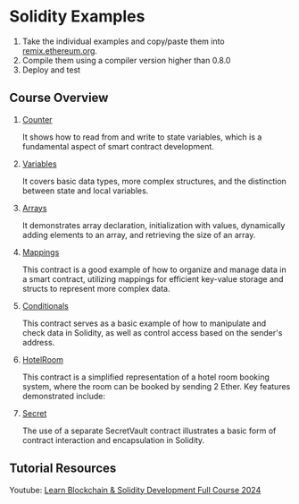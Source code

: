# Solidity Examples

1. Take the individual examples and copy/paste them into [remix.ethereum.org](remix.ethereum.org).
2. Compile them using a compiler version higher than 0.8.0
3. Deploy and test

## Course Overview

1. [Counter](examples/1_Counter.sol)
    
    It shows how to read from and write to state variables, which is a fundamental aspect of smart contract development.
2. [Variables](examples/2_Variables.sol)
    
    It covers basic data types, more complex structures, and the distinction between state and local variables.
3. [Arrays](examples/3_Arrays.sol)
    
    It demonstrates array declaration, initialization with values, dynamically adding elements to an array, and retrieving the size of an array.
4. [Mappings](examples/4_Mappings.sol)
    
    This contract is a good example of how to organize and manage data in a smart contract, utilizing mappings for efficient key-value storage and structs to represent more complex data.
5. [Conditionals](examples/5_Conditionals.sol)
    
    This contract serves as a basic example of how to manipulate and check data in Solidity, as well as control access based on the sender's address.
6. [HotelRoom](examples/6_HotelRoom.sol)
    
    This contract is a simplified representation of a hotel room booking system, where the room can be booked by sending 2 Ether. Key features demonstrated include:
7. [Secret](examples/7_Secret.sol)
    
    The use of a separate SecretVault contract illustrates a basic form of contract interaction and encapsulation in Solidity.

## Tutorial Resources

Youtube: [Learn Blockchain & Solidity Development Full Course 2024](https://youtu.be/jcgfQEbptdo?si=bocapWZLw6bjKUrd)
